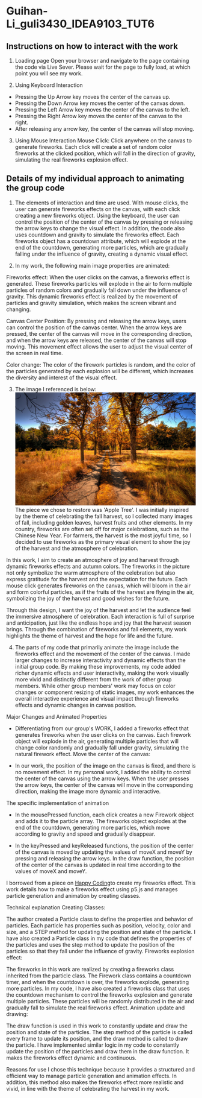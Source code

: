 # Guihan-Li_guli3430_IDEA9103_TUT6

## **Instructions on how to interact with the work**
1. Loading page
Open your browser and navigate to the page containing the code via Live Sever. Please wait for the page to fully load, at which point you will see my work.

2. Using Keyboard Interaction
- Pressing the Up Arrow key moves the center of the canvas up.
- Pressing the Down Arrow key moves the center of the canvas down.
- Pressing the Left Arrow key moves the center of the canvas to the left.
- Pressing the Right Arrow key moves the center of the canvas to the right.
- After releasing any arrow key, the center of the canvas will stop moving.

3. Using Mouse Interaction
Mouse Click: Click anywhere on the canvas to generate fireworks. Each click will create a set of random color fireworks at the clicked position, which will fall in the direction of gravity, simulating the real fireworks explosion effect.

## Details of my individual approach to animating the group code
1. The elements of interaction and time are used. With mouse clicks, the user can generate fireworks effects on the canvas, with each click creating a new fireworks object. Using the keyboard, the user can control the position of the center of the canvas by pressing or releasing the arrow keys to change the visual effect. In addition, the code also uses countdown and gravity to simulate the fireworks effect. Each fireworks object has a countdown attribute, which will explode at the end of the countdown, generating more particles, which are gradually falling under the influence of gravity, creating a dynamic visual effect.


2. In my work, the following main image properties are animated:

Fireworks effect: When the user clicks on the canvas, a fireworks effect is generated. These fireworks particles will explode in the air to form multiple particles of random colors and gradually fall down under the influence of gravity. This dynamic fireworks effect is realized by the movement of particles and gravity simulation, which makes the screen vibrant and changing.

Canvas Center Position: By pressing and releasing the arrow keys, users can control the position of the canvas center. When the arrow keys are pressed, the center of the canvas will move in the corresponding direction, and when the arrow keys are released, the center of the canvas will stop moving. This movement effect allows the user to adjust the visual center of the screen in real time.

Color change: The color of the firework particles is random, and the color of the particles generated by each explosion will be different, which increases the diversity and interest of the visual effect.

3. The image I referenced is below:
![Fall](Fall.jpg)
The piece we chose to restore was 'Apple Tree'. I was initially inspired by the theme of celebrating the fall harvest, so I collected many images of fall, including golden leaves, harvest fruits and other elements. In my country, fireworks are often set off for major celebrations, such as the Chinese New Year. For farmers, the harvest is the most joyful time, so I decided to use fireworks as the primary visual element to show the joy of the harvest and the atmosphere of celebration.

In this work, I aim to create an atmosphere of joy and harvest through dynamic fireworks effects and autumn colors. The fireworks in the picture not only symbolize the warm atmosphere of the celebration but also express gratitude for the harvest and the expectation for the future. Each mouse click generates fireworks on the canvas, which will bloom in the air and form colorful particles, as if the fruits of the harvest are flying in the air, symbolizing the joy of the harvest and good wishes for the future.

Through this design, I want the joy of the harvest and let the audience feel the immersive atmosphere of celebration. Each interaction is full of surprise and anticipation, just like the endless hope and joy that the harvest season brings. Through the combination of fireworks and fall elements, my work highlights the theme of harvest and the hope for life and the future.

4. The parts of my code that primarily animate the image include the fireworks effect and the movement of the center of the canvas. I made larger changes to increase interactivity and dynamic effects than the initial group code. By making these improvements, my code added richer dynamic effects and user interactivity, making the work visually more vivid and distinctly different from the work of other group members. While other group members' work may focus on color changes or component resizing of static images, my work enhances the overall interactive experience and visual impact through fireworks effects and dynamic changes in canvas position.

Major Changes and Animated Properties

- Differentiating from our group's WORK, I added a fireworks effect that generates fireworks when the user clicks on the canvas. Each firework object will explode in the air, generating multiple particles that will change color randomly and gradually fall under gravity, simulating the natural firework effect.
Move the center of the canvas:

- In our work, the position of the image on the canvas is fixed, and there is no movement effect. In my personal work, I added the ability to control the center of the canvas using the arrow keys. When the user presses the arrow keys, the center of the canvas will move in the corresponding direction, making the image more dynamic and interactive.

The specific implementation of animation

- In the mousePressed function, each click creates a new Firework object and adds it to the particle array. The fireworks object explodes at the end of the countdown, generating more particles, which move according to gravity and speed and gradually disappear.

- In the keyPressed and keyReleased functions, the position of the center of the canvas is moved by updating the values of moveX and moveY by pressing and releasing the arrow keys. In the draw function, the position of the center of the canvas is updated in real time according to the values of moveX and moveY.



I borrowed from a piece on [Happy Coding](https://happycoding.io/tutorials/p5js/creating-classes/fireworks)to create my fireworks effect. This work details how to make a fireworks effect using p5.js and manages particle generation and animation by creating classes.

Technical explanation
Creating Classes:

The author created a Particle class to define the properties and behavior of particles. Each particle has properties such as position, velocity, color and size, and a STEP method for updating the position and state of the particle.
I have also created a Particle class in my code that defines the properties of the particles and uses the step method to update the position of the particles so that they fall under the influence of gravity.
Fireworks explosion effect:

The fireworks in this work are realized by creating a fireworks class inherited from the particle class. The Firework class contains a countdown timer, and when the countdown is over, the fireworks explode, generating more particles.
In my code, I have also created a fireworks class that uses the countdown mechanism to control the fireworks explosion and generate multiple particles. These particles will be randomly distributed in the air and gradually fall to simulate the real fireworks effect.
Animation update and drawing:

The draw function is used in this work to constantly update and draw the position and state of the particles. The step method of the particle is called every frame to update its position, and the draw method is called to draw the particle.
I have implemented similar logic in my code to constantly update the position of the particles and draw them in the draw function. It makes the fireworks effect dynamic and continuous.

Reasons for use
I chose this technique because it provides a structured and efficient way to manage particle generation and animation effects. In addition, this method also makes the fireworks effect more realistic and vivid, in line with the theme of celebrating the harvest in my work.





